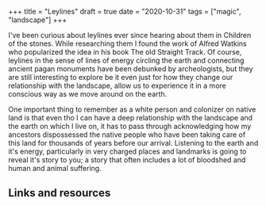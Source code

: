 +++
title = "Leylines"
draft = true
date = "2020-10-31"
tags = ["magic", "landscape"]
+++



I've been curious about leylines ever since hearing about them in Children of the stones. While researching them I found the work of Alfred Watkins who popularized the idea in his book The old Straight Track. Of course, leylines in the sense of lines of energy circling the earth and connecting ancient pagan monuments have been debunked by archeologists, but they are still interesting to explore be it even just for how they change our relationship with the landscape, allow us to experience it in a more conscious way as we move around on the earth.  



One important thing to remember as a white person and colonizer on native land is that even tho I can have a deep relationship with the landscape and the earth on which I live on, it has to pass through acknowledging how my ancestors dispossessed the native people who have been taking care of this land for thousands of years before our arrival. Listening to the earth and it's energy, particularly in very charged places and landmarks is going to reveal it's story to you; a story that often includes a lot of bloodshed and human and animal suffering.

## Links and resources
